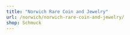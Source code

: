 ```yaml
---
title: "Norwich Rare Coin and Jewelry"
url: /norwich/norwich-rare-coin-and-jewelry/
shop: Schmuck
---
```

